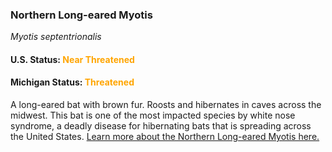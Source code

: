 <h3>Northern Long-eared Myotis</h3>
<i>Myotis septentrionalis</i>
<h4>U.S. Status: <span style="color:orange;">Near Threatened</span></h4>
<h4>Michigan Status: <span style="color:orange;">Threatened</span></h4>
<p>
A long-eared bat with brown fur. Roosts and hibernates in caves across the midwest. This bat is one of the most impacted species by white nose syndrome, a deadly disease for hibernating bats that is spreading across the United States. <a href="https://www.fws.gov/midwest/endangered/mammals/nleb/index.html">Learn more about the Northern Long-eared Myotis here.</a>
</p>